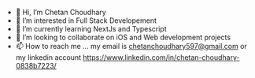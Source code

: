 - 👋 Hi, I’m Chetan Choudhary
- 👀 I’m interested in Full Stack Developement
- 🌱 I’m currently learning NextJs and Typescript
- 💞️ I’m looking to collaborate on iOS and Web development projects
- 📫 How to reach me ... my email is chetanchoudhary597@gmail.com or my linkedin account https://www.linkedin.com/in/chetan-choudhary-0838b7223/

<!---
AlfieSolomons09/AlfieSolomons09 is a ✨ special ✨ repository because its `README.md` (this file) appears on your GitHub profile.
You can click the Preview link to take a look at your changes.
--->
